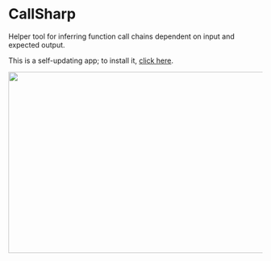 # CallSharp
Helper tool for inferring function call chains dependent on input and expected output.

This is a self-updating app; to install it, <a href="https://github.com/nesteruk/CallSharp/blob/master/distrib/setup.exe?raw=true">click here</a>.

<img src="https://github.com/nesteruk/CallSharp/blob/master/site/screenshot.png" width="529" height="360"/>
